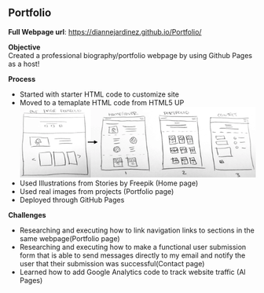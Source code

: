 
## Portfolio

**Full Webpage url**: https://diannejardinez.github.io/Portfolio/


**Objective**<br>
Created a professional biography/portfolio webpage by using Github Pages as a host!


**Process**
- Started with starter HTML code to customize site
- Moved to a temaplate HTML code from HTML5 UP
![](https://github.com/diannejardinez/diannejardinez.github.io/blob/master/Portfolio/images/bothdraft_pages.png)
- Used Illustrations from Stories by Freepik (Home page)
- Used real images from projects (Portfolio page)
- Deployed through GitHub Pages



**Challenges**

- Researching and executing how to link navigation links to sections in the same webpage(Portfolio page)
- Researching and executing how to make a functional user submission form that is able to send messages directly to my email and notify the user that their submission was successful(Contact page)
- Learned how to add Google Analytics code to track website traffic (Al Pages)




